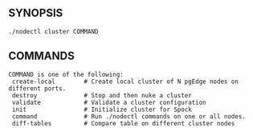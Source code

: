 ## SYNOPSIS
    ./nodectl cluster COMMAND
 
## COMMANDS
    COMMAND is one of the following:
     create-local        # Create local cluster of N pgEdge nodes on different ports.
     destroy             # Stop and then nuke a cluster
     validate            # Validate a cluster configuration
     init                # Initialize cluster for Spock
     command             # Run ./nodectl commands on one or all nodes.
     diff-tables         # Compare table on different cluster nodes
